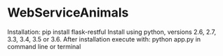 # WebServiceAnimals

Installation: pip install flask-restful
Install using python, versions 2.6, 2.7, 3.3, 3.4, 3.5 or 3.6.
After installation execute with: python app.py in command line or terminal

